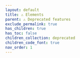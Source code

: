 ```yaml
---
layout: default
title: ⚠ Elements
parent: ⚠ Deprecated features
exclude_permalink: true
has_children: true
has_toc: false
children_collection: deprecated
children_code_font: true
nav_order: 1
--- 
```


